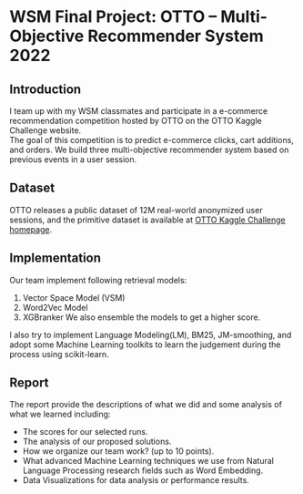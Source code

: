 # WSM Final Project: OTTO – Multi-Objective Recommender System 2022
## Introduction
I team up with my WSM classmates and participate in a e-commerce recommendation competition hosted by OTTO on the OTTO Kaggle Challenge website.  
The goal of this competition is to predict e-commerce clicks, cart additions, and orders. We build three multi-objective recommender system based on previous events in a user session.  

## Dataset
OTTO releases a public dataset of 12M real-world anonymized user sessions, and the primitive dataset is available at [OTTO Kaggle Challenge homepage](https://www.kaggle.com/competitions/otto-recommender-system).  

## Implementation
Our team implement following retrieval models: 
1) Vector Space Model (VSM)
2) Word2Vec Model
3) XGBranker
We also ensemble the models to get a higher score.

I also try to implement Language Modeling(LM), BM25, JM-smoothing, and  adopt some Machine Learning toolkits to learn the judgement during the process using scikit-learn. 

## Report
The report provide the descriptions of what we did and some analysis of what we learned including:
- The scores for our selected runs.
- The analysis of our proposed solutions.
- How we organize our team work? (up to 10 points).
- What advanced Machine Learning techniques we use from Natural Language Processing research fields such as Word Embedding.
- Data Visualizations for data analysis or performance results.
